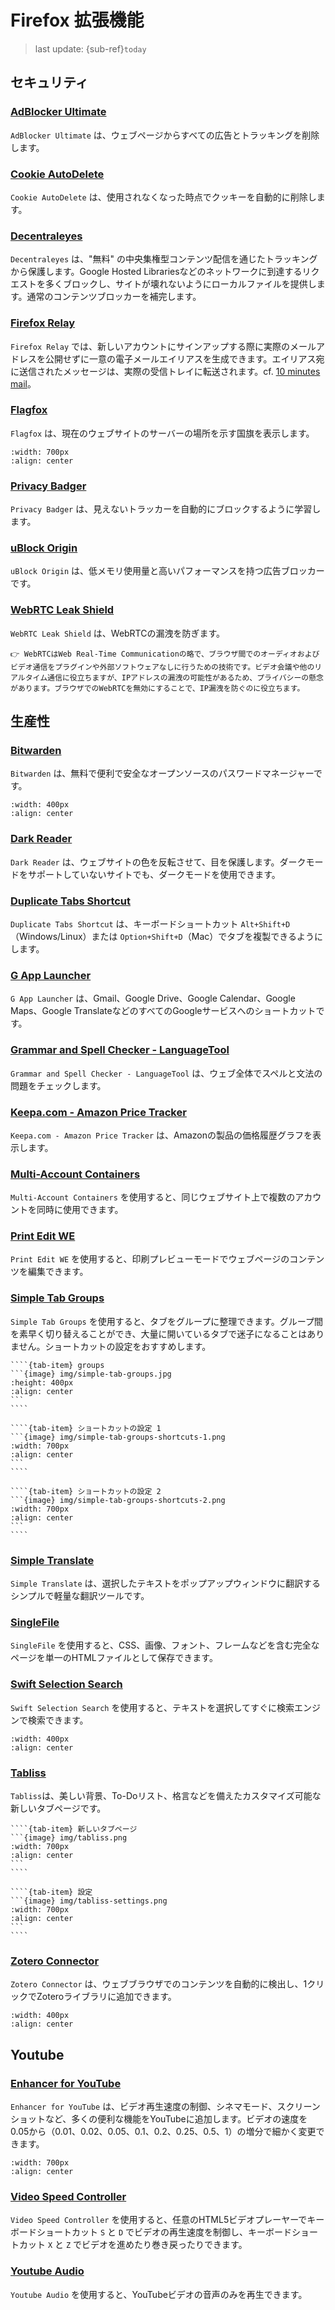 # Firefox 拡張機能
> last update: {sub-ref}`today`

## セキュリティ
### [AdBlocker Ultimate](https://addons.mozilla.org/en-US/firefox/addon/adblocker-ultimate/)
`AdBlocker Ultimate` は、ウェブページからすべての広告とトラッキングを削除します。

### [Cookie AutoDelete](https://addons.mozilla.org/en-US/firefox/addon/cookie-autodelete/)
`Cookie AutoDelete` は、使用されなくなった時点でクッキーを自動的に削除します。

### [Decentraleyes](https://addons.mozilla.org/en-US/firefox/addon/decentraleyes/)
`Decentraleyes` は、"無料" の中央集権型コンテンツ配信を通じたトラッキングから保護します。Google Hosted Librariesなどのネットワークに到達するリクエストを多くブロックし、サイトが壊れないようにローカルファイルを提供します。通常のコンテンツブロッカーを補完します。

### [Firefox Relay](https://addons.mozilla.org/en-US/firefox/addon/private-relay/)
`Firefox Relay` では、新しいアカウントにサインアップする際に実際のメールアドレスを公開せずに一意の電子メールエイリアスを生成できます。エイリアス宛に送信されたメッセージは、実際の受信トレイに転送されます。cf. [10 minutes mail](../usefulWebApps/usefulWebApps.md#10-minutes-mail)。

### [Flagfox](https://addons.mozilla.org/en-US/firefox/addon/flagfox/)
`Flagfox` は、現在のウェブサイトのサーバーの場所を示す国旗を表示します。
```{image} img/flagfox.png
:width: 700px
:align: center
```

### [Privacy Badger](https://addons.mozilla.org/en-US/firefox/addon/privacy-badger17/)
`Privacy Badger` は、見えないトラッカーを自動的にブロックするように学習します。

### [uBlock Origin](https://addons.mozilla.org/en-US/firefox/addon/ublock-origin/)
`uBlock Origin` は、低メモリ使用量と高いパフォーマンスを持つ広告ブロッカーです。

### [WebRTC Leak Shield](https://addons.mozilla.org/en-US/firefox/addon/webrtc-leak-shield/)
`WebRTC Leak Shield` は、WebRTCの漏洩を防ぎます。

```{admonition} WebRTC
👉 WebRTCはWeb Real-Time Communicationの略で、ブラウザ間でのオーディオおよびビデオ通信をプラグインや外部ソフトウェアなしに行うための技術です。ビデオ会議や他のリアルタイム通信に役立ちますが、IPアドレスの漏洩の可能性があるため、プライバシーの懸念があります。ブラウザでのWebRTCを無効にすることで、IP漏洩を防ぐのに役立ちます。
```

## 生産性
### [Bitwarden](https://addons.mozilla.org/en-US/firefox/addon/bitwarden-password-manager/)
`Bitwarden` は、無料で便利で安全なオープンソースのパスワードマネージャーです。
```{image} img/bitwarden-extension.png
:width: 400px
:align: center
```

### [Dark Reader](https://addons.mozilla.org/en-US/firefox/addon/darkreader/)
`Dark Reader` は、ウェブサイトの色を反転させて、目を保護します。ダークモードをサポートしていないサイトでも、ダークモードを使用できます。

### [Duplicate Tabs Shortcut](https://addons.mozilla.org/en-US/firefox/addon/duplicate-tab-shortcut/)
`Duplicate Tabs Shortcut` は、キーボードショートカット `Alt+Shift+D`（Windows/Linux）または `Option+Shift+D`（Mac）でタブを複製できるようにします。

### [G App Launcher](https://addons.mozilla.org/en-US/firefox/addon/google-shortcuts-all-google-se/)
`G App Launcher` は、Gmail、Google Drive、Google Calendar、Google Maps、Google TranslateなどのすべてのGoogleサービスへのショートカットです。

### [Grammar and Spell Checker - LanguageTool](https://addons.mozilla.org/en-US/firefox/addon/languagetool/)
`Grammar and Spell Checker - LanguageTool` は、ウェブ全体でスペルと文法の問題をチェックします。

### [Keepa.com - Amazon Price Tracker](https://addons.mozilla.org/en-US/firefox/addon/keepa/)
`Keepa.com - Amazon Price Tracker` は、Amazonの製品の価格履歴グラフを表示します。

### [Multi-Account Containers](https://addons.mozilla.org/en-US/firefox/addon/multi-account-containers/)
`Multi-Account Containers` を使用すると、同じウェブサイト上で複数のアカウントを同時に使用できます。

### [Print Edit WE](https://addons.mozilla.org/en-US/firefox/addon/print-edit-we/)
`Print Edit WE` を使用すると、印刷プレビューモードでウェブページのコンテンツを編集できます。

### [Simple Tab Groups](https://addons.mozilla.org/en-US/firefox/addon/simple-tab-groups/)
`Simple Tab Groups` を使用すると、タブをグループに整理できます。グループ間を素早く切り替えることができ、大量に開いているタブで迷子になることはありません。ショートカットの設定をおすすめします。

`````{tab-set}
````{tab-item} groups
```{image} img/simple-tab-groups.jpg
:height: 400px
:align: center
```
````

````{tab-item} ショートカットの設定 1
```{image} img/simple-tab-groups-shortcuts-1.png
:width: 700px
:align: center
```
````

````{tab-item} ショートカットの設定 2
```{image} img/simple-tab-groups-shortcuts-2.png
:width: 700px
:align: center
```
````
`````

### [Simple Translate](https://addons.mozilla.org/en-US/firefox/addon/simple-translate/)
`Simple Translate` は、選択したテキストをポップアップウィンドウに翻訳するシンプルで軽量な翻訳ツールです。

### [SingleFile](https://addons.mozilla.org/en-US/firefox/addon/single-file/)
`SingleFile` を使用すると、CSS、画像、フォント、フレームなどを含む完全なページを単一のHTMLファイルとして保存できます。

### [Swift Selection Search](https://addons.mozilla.org/en-US/firefox/addon/swift-selection-search/)
`Swift Selection Search` を使用すると、テキストを選択してすぐに検索エンジンで検索できます。
```{image} img/swift-selection-search.png
:width: 400px
:align: center
```

### [Tabliss](https://addons.mozilla.org/en-US/firefox/addon/tabliss/)
`Tabliss`は、美しい背景、To-Doリスト、格言などを備えたカスタマイズ可能な新しいタブページです。
`````{tab-set}
````{tab-item} 新しいタブページ
```{image} img/tabliss.png
:width: 700px
:align: center
```
````

````{tab-item} 設定
```{image} img/tabliss-settings.png
:width: 700px
:align: center
```
````
`````

### [Zotero Connector](https://www.zotero.org/download/connectors)
`Zotero Connector` は、ウェブブラウザでのコンテンツを自動的に検出し、1クリックでZoteroライブラリに追加できます。
```{image} img/zotero-connector.png
:width: 400px
:align: center
```

## Youtube
### [Enhancer for YouTube](https://addons.mozilla.org/en-US/firefox/addon/enhancer-for-youtube/)
`Enhancer for YouTube` は、ビデオ再生速度の制御、シネマモード、スクリーンショットなど、多くの便利な機能をYouTubeに追加します。ビデオの速度を0.05から（0.01、0.02、0.05、0.1、0.2、0.25、0.5、1）の増分で細かく変更できます。
```{image} img/enhancer-for-youtube.png
:width: 700px
:align: center
```

### [Video Speed Controller](https://addons.mozilla.org/en-US/firefox/addon/videospeed/)
`Video Speed Controller` を使用すると、任意のHTML5ビデオプレーヤーでキーボードショートカット `S` と `D` でビデオの再生速度を制御し、キーボードショートカット `X` と `Z` でビデオを進めたり巻き戻ったりできます。

### [Youtube Audio](https://addons.mozilla.org/en-US/firefox/addon/youtube-audio/)
`Youtube Audio` を使用すると、YouTubeビデオの音声のみを再生できます。